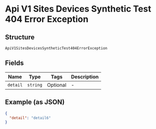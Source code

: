 
# Api V1 Sites Devices Synthetic Test 404 Error Exception

## Structure

`ApiV1SitesDevicesSyntheticTest404ErrorException`

## Fields

| Name | Type | Tags | Description |
|  --- | --- | --- | --- |
| `detail` | `string` | Optional | - |

## Example (as JSON)

```json
{
  "detail": "detail6"
}
```


